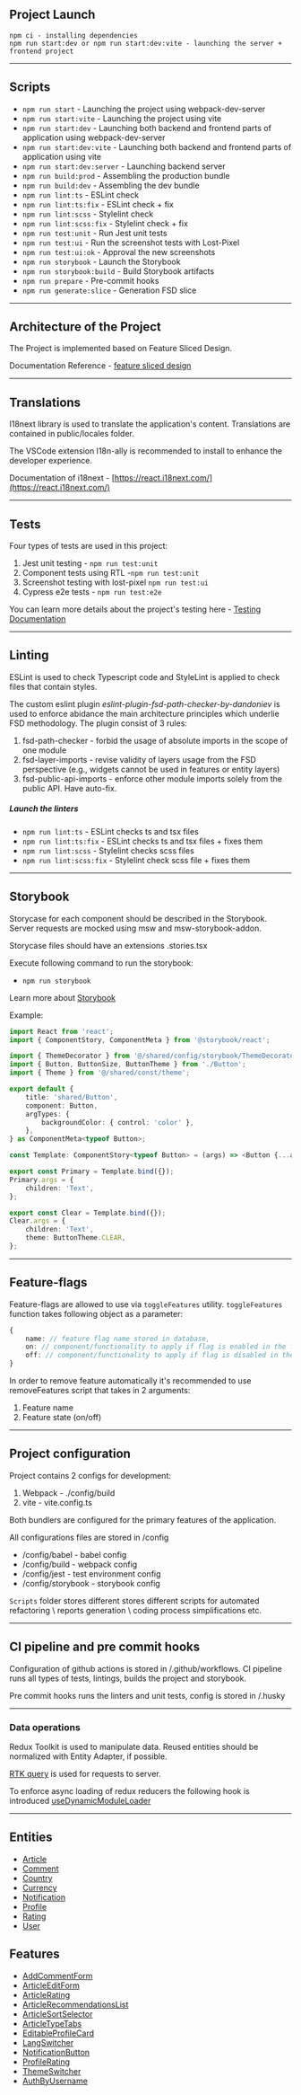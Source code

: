 ## Project Launch

```
npm ci - installing dependencies
npm run start:dev or npm run start:dev:vite - launching the server + frontend project
```

----

## Scripts

- `npm run start` - Launching the project using webpack-dev-server
- `npm run start:vite` - Launching the project using vite
- `npm run start:dev` - Launching both backend and frontend parts of application using webpack-dev-server
- `npm run start:dev:vite` - Launching both backend and frontend parts of application using vite
- `npm run start:dev:server` - Launching backend server
- `npm run build:prod` - Assembling the production bundle
- `npm run build:dev` - Assembling the dev bundle
- `npm run lint:ts` - ESLint check
- `npm run lint:ts:fix` - ESLint check + fix
- `npm run lint:scss` - Stylelint check
- `npm run lint:scss:fix` - Stylelint check + fix
- `npm run test:unit` - Run Jest unit tests
- `npm run test:ui` - Run the screenshot tests with Lost-Pixel
- `npm run test:ui:ok` - Approval the new screenshots
- `npm run storybook` - Launch the Storybook
- `npm run storybook:build` - Build Storybook artifacts
- `npm run prepare` - Pre-commit hooks
- `npm run generate:slice` - Generation FSD slice

----

## Architecture of the Project

The Project is implemented based on Feature Sliced Design.

Documentation Reference - [feature sliced design](https://feature-sliced.design/docs/get-started/tutorial)

----

## Translations

I18next library is used to translate the application's content. Translations are contained in public/locales folder.

The VSCode extension I18n-ally is recommended to install to enhance the developer experience.

Documentation of i18next - [https://react.i18next.com/](https://react.i18next.com/)

----

## Tests

Four types of tests are used in this project:
1) Jest unit testing - `npm run test:unit`
2) Component tests using RTL -`npm run test:unit`
3) Screenshot testing with lost-pixel `npm run test:ui`
4) Cypress e2e tests - `npm run test:e2e`

You can learn more details about the project's testing here - [Testing Documentation](/docs/tests.md)

----

## Linting

ESLint is used to check Typescript code and StyleLint is applied to check files that contain styles.

The custom eslint plugin *eslint-plugin-fsd-path-checker-by-dandoniev* is used to enforce abidance the main architecture principles which underlie FSD methodology. The plugin consist of 3 rules:
1) fsd-path-checker - forbid the usage of absolute imports in the scope of one module
2) fsd-layer-imports - revise validity of layers usage from the FSD perspective 
    (e.g., widgets cannot be used in features or entity layers)
3) fsd-public-api-imports - enforce other module imports solely from the public API. Have auto-fix.

##### Launch the linters
- `npm run lint:ts` - ESLint checks ts and tsx files
- `npm run lint:ts:fix` - ESLint checks ts and tsx files + fixes them
- `npm run lint:scss` - Stylelint checks scss files
- `npm run lint:scss:fix` - Stylelint check scss file + fixes them

----
## Storybook

Storycase for each component should be described in the Storybook.
Server requests are mocked using msw and msw-storybook-addon.

Storycase files should have an extensions .stories.tsx

Execute following command to run the storybook:
- `npm run storybook`

Learn more about [Storybook](/docs/storybook.md)

Example:

```typescript jsx
import React from 'react';
import { ComponentStory, ComponentMeta } from '@storybook/react';

import { ThemeDecorator } from '@/shared/config/storybook/ThemeDecorator/ThemeDecorator';
import { Button, ButtonSize, ButtonTheme } from './Button';
import { Theme } from '@/shared/const/theme';

export default {
    title: 'shared/Button',
    component: Button,
    argTypes: {
        backgroundColor: { control: 'color' },
    },
} as ComponentMeta<typeof Button>;

const Template: ComponentStory<typeof Button> = (args) => <Button {...args} />;

export const Primary = Template.bind({});
Primary.args = {
    children: 'Text',
};

export const Clear = Template.bind({});
Clear.args = {
    children: 'Text',
    theme: ButtonTheme.CLEAR,
};
```

----

## Feature-flags

Feature-flags are allowed to use via `toggleFeatures` utility. 
`toggleFeatures` function takes following object as a parameter:
```typescript jsx
{
    name: // feature flag name stored in database,
    on: // component/functionality to apply if flag is enabled in the format of callback,
    off: // component/functionality to apply if flag is disabled in the format of callback
}
```

In order to remove feature automatically it's recommended to use removeFeatures script
that takes in 2 arguments: 
1. Feature name
2. Feature state (on/off)

----

## Project configuration

Project contains 2 configs for development:
1. Webpack - ./config/build
2. vite - vite.config.ts

Both bundlers are configured for the primary features of the application.

All configurations files are stored in /config
- /config/babel - babel config
- /config/build - webpack config
- /config/jest - test environment config
- /config/storybook - storybook config

`Scripts` folder stores different stores different scripts for automated refactoring \ reports generation \ coding process simplifications etc.

----

## CI pipeline and pre commit hooks

Configuration of  github actions is stored in /.github/workflows.
CI pipeline runs all types of tests, lintings, builds the project and storybook.

Pre commit hooks runs the linters and unit tests, config is stored in /.husky

----

### Data operations

Redux Toolkit is used to manipulate data. Reused entities should be normalized with Entity Adapter, if possible.


[RTK query](/src/shared/api/rtkApi.ts) is used for requests to server.

To enforce async loading of redux reducers the following hook is introduced
[useDynamicModuleLoader](/src/shared/lib/hooks/useDynamicModuleLoader/useDynamicModuleLoader.tsx)

----

## Entities

- [Article](/src/entities/Article)
- [Comment](/src/entities/Comment)
- [Country](/src/entities/Country)
- [Currency](/src/entities/Currency)
- [Notification](/src/entities/Notification)
- [Profile](/src/entities/Profile)
- [Rating](/src/entities/Rating)
- [User](/src/entities/User)

## Features

- [AddCommentForm](/src/features/AddCommentForm)
- [ArticleEditForm](/src/features/ArticleEditForm)
- [ArticleRating](/src/features/ArticleRating)
- [ArticleRecommendationsList](/src/features/ArticleRecommendationsList)
- [ArticleSortSelector](/src/features/ArticleSortSelector)
- [ArticleTypeTabs](/src/features/ArticleTypeTabs/)
- [EditableProfileCard](/src/features/EditableProfileCard)
- [LangSwitcher](/src/features/LangSwitcher)
- [NotificationButton](/src/features/NotificationButton)
- [ProfileRating](/src/features/ProfileRating)
- [ThemeSwitcher](/src/features/ThemeSwitcher)
- [AuthByUsername](/src/features/AuthByUsername)
